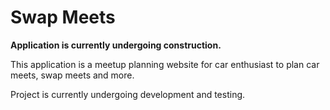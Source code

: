 # Swap Meets

**Application is currently undergoing construction.**

This application is a meetup planning website for car enthusiast to plan car meets, swap meets and more. 

Project is currently undergoing development and testing. 
